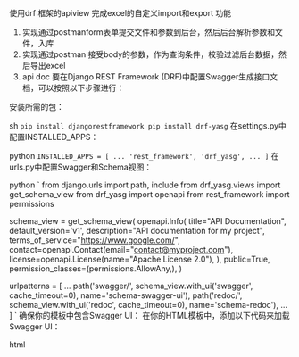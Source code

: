 使用drf 框架的apiview 完成excel的自定义import和export 功能

1. 实现通过postmanform表单提交文件和参数到后台，然后后台解析参数和文件，入库
2. 实现通过postman 接受body的参数，作为查询条件，校验过滤后台数据，然后导出excel
3. api doc
要在Django REST Framework (DRF)中配置Swagger生成接口文档，可以按照以下步骤进行：

安装所需的包：

sh
`
pip install djangorestframework
pip install drf-yasg
`
在settings.py中配置INSTALLED_APPS：

python
`
INSTALLED_APPS = [
    ...
    'rest_framework',
    'drf_yasg',
    ...
]
`
在urls.py中配置Swagger和Schema视图：

python
`
from django.urls import path, include
from drf_yasg.views import get_schema_view
from drf_yasg import openapi
from rest_framework import permissions

schema_view = get_schema_view(
    openapi.Info(
        title="API Documentation",
        default_version='v1',
        description="API documentation for my project",
        terms_of_service="https://www.google.com/",
        contact=openapi.Contact(email="contact@myproject.com"),
        license=openapi.License(name="Apache License 2.0"),
    ),
    public=True,
    permission_classes=(permissions.AllowAny,),
)

urlpatterns = [
    ...
    path('swagger/', schema_view.with_ui('swagger', cache_timeout=0), name='schema-swagger-ui'),
    path('redoc/', schema_view.with_ui('redoc', cache_timeout=0), name='schema-redoc'),
    ...
]
`
确保你的模板中包含Swagger UI： 在你的HTML模板中，添加以下代码来加载Swagger UI：

html
<!DOCTYPE html>
<html>
<head>
    <title>Swagger UI</title>
    <link rel="stylesheet" type="text/css" href="https://unpkg.com/swagger-ui-dist@3/swagger-ui.css" />
</head>
<body>
    <div id="swagger-ui"></div>
    <script src="https://unpkg.com/swagger-ui-dist@3/swagger-ui-bundle.js"></script>
    <script>
        const ui = SwaggerUIBundle({
            url: '{% url 'schema-swagger-ui' %}',
            dom_id: '#swagger-ui',
            presets: [
                SwaggerUIBundle.presets.apis,
                SwaggerUIBundle.SwaggerUIStandalonePreset
            ],
            layout: "BaseLayout",
            requestInterceptor: (req) => {
                req.headers['X-CSRFToken'] = '{{ csrf_token }}';
                return req;
            }
        });
    </script>
</body>
</html>
